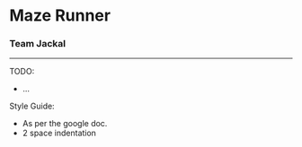 # Maze Runner
### Team Jackal
-------------
TODO:
+ ...

Style Guide:
+ As per the google doc.
+ 2 space indentation